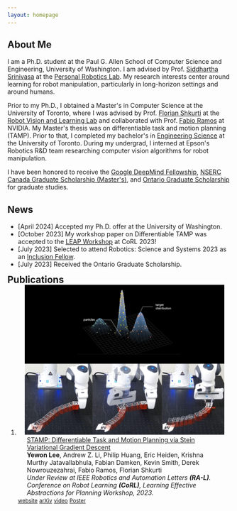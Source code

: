 ```yaml
---
layout: homepage
---
```


## About Me

I am a Ph.D. student at the Paul G. Allen School of Computer Science and Engineering, University of Washington. I am advised by Prof. [Siddhartha Srinivasa](https://goodrobot.ai/) at the [Personal Robotics Lab](https://personalrobotics.cs.washington.edu/). My research interests center around learning for robot manipulation, particularly in long-horizon settings and around humans. 

Prior to my Ph.D., I obtained a Master's in Computer Science at the University of Toronto, where I was advised by Prof. [Florian Shkurti](http://www.cs.toronto.edu/~florian/) at the [Robot Vision and Learning Lab](https://rvl.cs.toronto.edu/#/) and collaborated with Prof. [Fabio Ramos](https://fabioramos.github.io/Home.html) at NVIDIA. My Master's thesis was on differentiable task and motion planning (TAMP). Prior to that, I completed my bachelor's in [Engineering Science](https://engsci.utoronto.ca/program/what-is-engsci/) at the University of Toronto. During my undergrad, I interned at Epson's Robotics R&D team researching computer vision algorithms for robot manipulation.

I have been honored to receive the [Google DeepMind Fellowship](https://www.deepmind.com/education), [NSERC Canada Graduate Scholarship (Master's)](https://www.nserc-crsng.gc.ca/students-etudiants/pg-cs/cgsm-bescm_eng.asp), and [Ontario Graduate Scholarship](https://osap.gov.on.ca/OSAPPortal/en/A-ZListofAid/PRDR019245.html) for graduate studies. 

## News
- [April 2024] Accepted my Ph.D. offer at the University of Washington. 
- [October 2023] My workshop paper on Differentiable TAMP was accepted to the [LEAP Workshop](https://leap-workshop.github.io) at CoRL 2023!
- [July 2023] Selected to attend Robotics: Science and Systems 2023 as an [Inclusion Fellow](https://sites.google.com/seas.upenn.edu/inclusion-rss-2023/program).
- [July 2023] Received the Ontario Graduate Scholarship.

<h2 id="publications" style="margin: 2px 0px -15px;">Publications <temp style="font-size:15px;"></temp></h2>

<div class="publications">
<ol class="bibliography">
<li>
<div class="pub-row">
  <div class="col-sm-3 abbr" style="position: relative;padding-right: 15px;padding-left: 15px;">
    <img src="assets/img/stamp.png" class="teaser img-fluid z-depth-1">
  </div>
  <div id="peng2021copo" class="col-sm-9" style="padding-right: 15px; padding-left: 20px;">
      <div class="title"><a href="https://arxiv.org/pdf/2310.01775.pdf">STAMP: Differentiable Task and Motion Planning via Stein Variational Gradient Descent </a></div>
      <div class="author"><strong>Yewon Lee</strong>, Andrew Z. Li, Philip Huang, Eric Heiden, Krishna Murthy Jatavallabhula, Fabian Damken, Kevin Smith, Derek Nowrouzezahrai, Fabio Ramos, Florian Shkurti </div>
      <div class="periodical">
            <em>Under Review at IEEE Robotics and Automation Letters <strong>(RA-L)</strong>.</em>
          </div>
          <div class="periodical">
            <em>Conference on Robot Learning <strong>(CoRL)</strong>, Learning Effective Abstractions for Planning Workshop, 2023.</em>
          </div>
      </div>
    <div class="links">
      <a href="https://rvl.cs.toronto.edu/stamp/" class="btn btn-sm z-depth-0" role="button" target="_blank" style="font-size:12px;">website</a>
      <a href="https://arxiv.org/abs/2310.01775" class="btn btn-sm z-depth-0" role="button" target="_blank" style="font-size:12px;">arXiv</a>
      <a href="https://www.youtube.com/watch?v=FuFGdixlSnM" class="btn btn-sm z-depth-0" role="button" target="_blank" style="font-size:12px;">video</a>
      <a href="https://drive.google.com/file/d/1BAc1qalsh1JuERrc7yWq3H7i0NmiB881/view?usp=sharing" class="btn btn-sm z-depth-0" role="button" target="_blank" style="font-size:12px;">Poster</a>
    </div>
  </div>
</div>
</li>
  
</ol>
</div>
